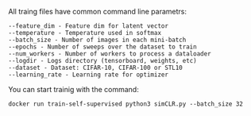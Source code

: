 All traing files have common command line parametrs:

    --feature_dim - Feature dim for latent vector
    --temperature - Temperature used in softmax
    --batch_size - Number of images in each mini-batch
    --epochs - Number of sweeps over the dataset to train
    --num_workers - Number of workers to process a dataloader
    --logdir - Logs directory (tensorboard, weights, etc)
    --dataset - Dataset: CIFAR-10, CIFAR-100 or STL10
    --learning_rate - Learning rate for optimizer

You can start trainig with the command:
```
docker run train-self-supervised python3 simCLR.py --batch_size 32
```
